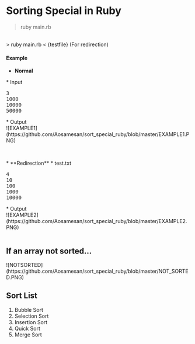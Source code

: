 # Sorting Special in **Ruby**
> ruby main.rb
<br/>
> ruby main.rb < {testfile} (For redirection)

#### Example

* **Normal**
<table>
<tr>
* Input
<pre>
3
1000
10000
50000</pre>
* Output
<div>
![EXAMPLE1](https://github.com/Aosamesan/sort_special_ruby/blob/master/EXAMPLE1.PNG)
</div>
</tr>
</table>
<br/>
* **Redirection**
<table>
<tr>
* test.txt
<pre>
4
10
100
1000
10000</pre>
* Output
<div>
![EXAMPLE2](https://github.com/Aosamesan/sort_special_ruby/blob/master/EXAMPLE2.PNG)
</div>
</tr>
</table>

## If an array not sorted...
<div>
![NOTSORTED](https://github.com/Aosamesan/sort_special_ruby/blob/master/NOT_SORTED.PNG)
</div>

## Sort List
1. Bubble Sort
2. Selection Sort
3. Insertion Sort
4. Quick Sort
5. Merge Sort
